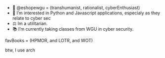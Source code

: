 - 👋 @eshopewgu = (transhumanist, rationalist, cyberEnthusiast)
- 👀 I’m interested in Python and Javascript applications, especialy as they relate to cyber sec
- ⚖ Im a utilitarian.
- 📚 I’m currently taking classes from WGU in cyber security.

favBooks = (HPMOR, and LOTR, and WOT)

btw, I use arch
<!---
eshopewgu/eshopewgu is a ✨ special ✨ repository because its `README.md` (this file) appears on your GitHub profile.
You can click the Preview link to take a look at your changes.
--->
